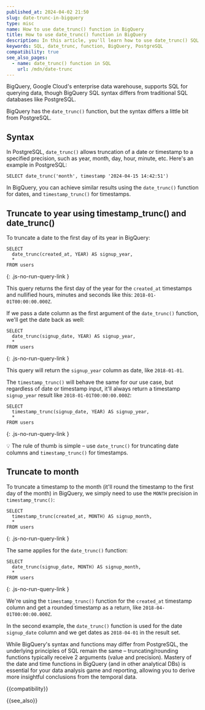 ```yaml
---
published_at: 2024-04-02 21:50
slug: date-trunc-in-bigquery
type: misc
name: How to use date_trunc() function in BigQuery
title: How to use date_trunc() function in BigQuery
description: In this article, you'll learn how to use date_trunc() SQL function in BigQuery and truncate dates and timestamp to a specific precision.
keywords: SQL, date_trunc, function, BigQuery, PostgreSQL
compatibility: true
see_also_pages:
  - name: date_trunc() function in SQL
    url: /mdn/date-trunc
---
```


BigQuery, Google Cloud's enterprise data warehouse, supports SQL for querying data, though BigQuery SQL syntax differs from traditional SQL databases like PostgreSQL.

BigQuery has the `date_trunc()` function, but the syntax differs a little bit from PostgreSQL.

## Syntax

In PostgreSQL, `date_trunc()` allows truncation of a date or timestamp to a specified precision, such as year, month, day, hour, minute, etc. Here's an example in PostgreSQL:

~~~pgsql
SELECT date_trunc('month', timestamp '2024-04-15 14:42:51')
~~~

In BigQuery, you can achieve similar results using the `date_trunc()` function for dates, and `timestamp_trunc()` for timestamps.

## Truncate to year using timestamp_trunc() and date_trunc()

To truncate a date to the first day of its year in BigQuery:

~~~pgsql
SELECT
  date_trunc(created_at, YEAR) AS signup_year,
  *
FROM users
~~~
{: .js-no-run-query-link }

This query returns the first day of the year for the `created_at` timestamps and nullified hours, minutes and seconds like this: `2018-01-01T00:00:00.000Z`.

If we pass a date column as the first argument of the `date_trunc()` function, we'll get the date back as well:

~~~pgsql
SELECT
  date_trunc(signup_date, YEAR) AS signup_year,
  *
FROM users
~~~
{: .js-no-run-query-link }

This query will return the `signup_year` column as date, like `2018-01-01`.

The `timestamp_trunc()` will behave the same for our use case, but regardless of date or timestamp input, it'll always return a timestamp `signup_year` result like `2018-01-01T00:00:00.000Z`:

~~~pgsql
SELECT
  timestamp_trunc(signup_date, YEAR) AS signup_year,
  *
FROM users
~~~
{: .js-no-run-query-link }

:bulb: The rule of thumb is simple – use `date_trunc()` for truncating date columns and `timestamp_trunc()` for timestamps.

## Truncate to month

To truncate a timestamp to the month (it'll round the timestamp to the first day of the month) in BigQuery, we simply need to use the `MONTH` precision in `timestamp_trunc()`:

~~~pgsql
SELECT
  timestamp_trunc(created_at, MONTH) AS signup_month,
  *
FROM users
~~~
{: .js-no-run-query-link }

The same applies for the `date_trunc()` function:

~~~pgsql
SELECT
  date_trunc(signup_date, MONTH) AS signup_month,
  *
FROM users
~~~
{: .js-no-run-query-link }

We're using the `timestamp_trunc()` function for the `created_at` timestamp column and get a rounded timestamp as a return, like `2018-04-01T00:00:00.000Z`.

In the second example, the `date_trunc()` function is used for the date `signup_date` column and we get dates as `2018-04-01` in the result set.

While BigQuery's syntax and functions may differ from PostgreSQL, the underlying principles of SQL remain the same – truncating/rounding functions typically receive 2 arguments (value and precision). Mastery of the date and time functions in BigQuery (and in other analytical DBs) is essential for your data analysis game and reporting, allowing you to derive more insightful conclusions from the temporal data.

{{compatibility}}

{{see_also}}
